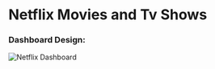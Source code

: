 # Netflix Movies and Tv Shows

### Dashboard Design:
![Netflix Dashboard](https://github.com/Mcraze/Netflix-Dashboard/assets/84672998/20c4dcbe-b4a5-4c85-a600-fe2a814e3fc0)
